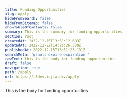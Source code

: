 ```yaml
---
title: Funding Opportunities
slug: apply
hideFromSearch: false
hideFromSitemap: false
showTableOfContents: false
summary: This is the summary for funding opportunities
section: root
createdAt: 2022-12-15T13:51:12.603Z
updatedAt: 2022-12-22T14:26:26.330Z
publishedAt: 2022-12-15T13:51:23.101Z
searchMeta: "grants expire expiration "
rawText: this is the body for funding opportunities
draft: false
navigation: true
path: /apply
url: https://r3dev.icjia.dev/apply
---
```


This is the body for funding opportunities

